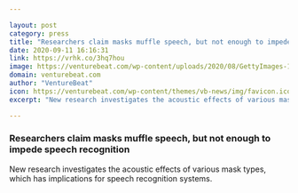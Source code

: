 ```yaml
---

layout: post
category: press
title: "Researchers claim masks muffle speech, but not enough to impede speech recognition"
date: 2020-09-11 16:16:31
link: https://vrhk.co/3hq7hou
image: https://venturebeat.com/wp-content/uploads/2020/08/GettyImages-1241738009-e1599840312418.jpg?w=1200&strip=all
domain: venturebeat.com
author: "VentureBeat"
icon: https://venturebeat.com/wp-content/themes/vb-news/img/favicon.ico
excerpt: "New research investigates the acoustic effects of various mask types, which has implications for speech recognition systems."

---
```


### Researchers claim masks muffle speech, but not enough to impede speech recognition

New research investigates the acoustic effects of various mask types, which has implications for speech recognition systems.